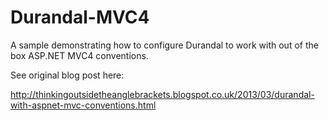 Durandal-MVC4
=============

A sample demonstrating how to configure Durandal to work with out of the box ASP.NET MVC4 conventions.

See original blog post here:

http://thinkingoutsidetheanglebrackets.blogspot.co.uk/2013/03/durandal-with-aspnet-mvc-conventions.html
